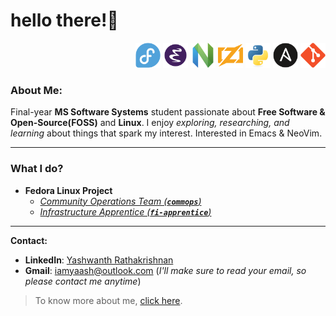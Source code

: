 # hello there!👀
<p align="right">
  <img alt="Fedora" width="40px" height="40px" src="https://raw.githubusercontent.com/devicons/devicon/develop/icons/fedora/fedora-plain.svg" />
  <img alt="Emacs" width="40px" height="40px" src="https://raw.githubusercontent.com/devicons/devicon/develop/icons/emacs/emacs-original.svg" />
  <img alt="Emacs" width="40px" height="40px" src="https://raw.githubusercontent.com/devicons/devicon/develop/icons/neovim/neovim-original.svg" />
  <img alt="Emacs" width="40px" height="40px" src="https://raw.githubusercontent.com/devicons/devicon/develop/icons/zig/zig-original.svg" />
  <img alt="Python" width="40px" height="40px" src="https://raw.githubusercontent.com/devicons/devicon/develop/icons/python/python-original.svg" />
  <img alt="Python" width="40px" height="40px" src="https://raw.githubusercontent.com/devicons/devicon/develop/icons/ansible/ansible-original.svg" />
  <img alt="Python" width="40px" height="40px" src="https://raw.githubusercontent.com/devicons/devicon/develop/icons/git/git-original.svg" />
</p>

### About Me:

Final-year **MS Software Systems** student passionate about **Free Software & Open-Source(FOSS)** and **Linux**. I enjoy *exploring, researching, and learning* about things that spark my interest. Interested in Emacs & NeoVim.

---
### What I do?
- **Fedora Linux Project**
  - [_Community  Operations Team (**`commops`**)_](https://gitlab.com/fedora/commops)
  - [_Infrastructure Apprentice (**`fi-apprentice`**)_](https://github.com/fedora-infra) 
--- 

**Contact:**
- **LinkedIn**: [Yashwanth Rathakrishnan](https://www.linkedin.com/in/iamyaash/)
- **Gmail**: iamyaash@outlook.com (_I'll make sure to read your email, so please contact me anytime_)

> To know more about me, [click here](https://iamyaash.github.io/).
